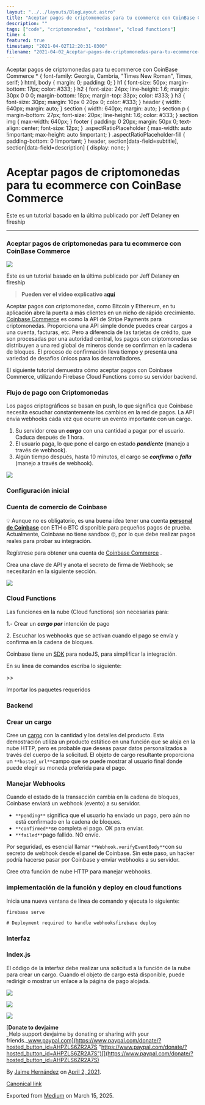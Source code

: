 ```yaml
---
layout: "../../layouts/BlogLayout.astro"
title: "Aceptar pagos de criptomonedas para tu ecommerce con CoinBase Commerce"
description: ""
tags: ["code", "criptomonedas", "coinbase", "cloud functions"]
time: 4
featured: true
timestamp: "2021-04-02T12:20:31-0300"
filename: "2021-04-02_Aceptar-pagos-de-criptomonedas-para-tu-ecommerce-con-CoinBase-Commerce-a8f4bc4ea272"
---
```


Aceptar pagos de criptomonedas para tu ecommerce con CoinBase Commerce \* { font-family: Georgia, Cambria, "Times New Roman", Times, serif; } html, body { margin: 0; padding: 0; } h1 { font-size: 50px; margin-bottom: 17px; color: #333; } h2 { font-size: 24px; line-height: 1.6; margin: 30px 0 0 0; margin-bottom: 18px; margin-top: 33px; color: #333; } h3 { font-size: 30px; margin: 10px 0 20px 0; color: #333; } header { width: 640px; margin: auto; } section { width: 640px; margin: auto; } section p { margin-bottom: 27px; font-size: 20px; line-height: 1.6; color: #333; } section img { max-width: 640px; } footer { padding: 0 20px; margin: 50px 0; text-align: center; font-size: 12px; } .aspectRatioPlaceholder { max-width: auto !important; max-height: auto !important; } .aspectRatioPlaceholder-fill { padding-bottom: 0 !important; } header, section\[data-field=subtitle\], section\[data-field=description\] { display: none; }

Aceptar pagos de criptomonedas para tu ecommerce con CoinBase Commerce
======================================================================

Este es un tutorial basado en la última publicado por Jeff Delaney en fireship

* * *

### Aceptar pagos de criptomonedas para tu ecommerce con CoinBase Commerce

![](https://cdn-images-1.medium.com/max/800/0*_tVaUuwvdVIPlBak.jpg)

Este es un tutorial basado en la última publicado por Jeff Delaney en fireship

> **Pueden ver el video explicativo a**[**quí**](https://www.youtube.com/watch?v=sZif1kuAjcY)

Aceptar pagos con criptomonedas, como Bitcoin y Ethereum, en tu aplicación abre la puerta a más clientes en un nicho de rápido crecimiento. [Coinbase Commerce](https://commerce.coinbase.com/?lang=en) es como la API de Stripe Payments para criptomonedas. Proporciona una API simple donde puedes crear cargos a una cuenta, facturas, etc. Pero a diferencia de las tarjetas de crédito, que son procesadas por una autoridad central, los pagos con criptomonedas se distribuyen a una red global de mineros donde se confirman en la cadena de bloques. El proceso de confirmación lleva tiempo y presenta una variedad de desafíos únicos para los desarrolladores.

El siguiente tutorial demuestra cómo aceptar pagos con Coinbase Commerce, utilizando Firebase Cloud Functions como su servidor backend.

### Flujo de pago con Criptomonedas

Los pagos criptográficos se basan en push, lo que significa que Coinbase necesita escuchar constantemente los cambios en la red de pagos. La API envía webhooks cada vez que ocurre un evento importante con un cargo.

1.  Su servidor crea un **_cargo_** con una cantidad a pagar por el usuario. Caduca después de 1 hora.
2.  El usuario paga, lo que pone el cargo en estado **_pendiente_** (manejo a través de webhook).
3.  Algún tiempo después, hasta 10 minutos, el cargo se **_confirma_** o **_falla_** (manejo a través de webhook).

![](https://cdn-images-1.medium.com/max/800/0*2NOHbFpc_2Tjnrdg.png)

### Configuración inicial

### Cuenta de comercio de Coinbase

💡 Aunque no es obligatorio, es una buena idea tener una cuenta [**personal de Coinbase**](https://www.coinbase.com/join/hernan_rehe) con ETH o BTC disponible para pequeños pagos de prueba. Actualmente, Coinbase no tiene sandbox 🙄, por lo que debe realizar pagos reales para probar su integración.

Regístrese para obtener una cuenta de [Coinbase Commerce](https://commerce.coinbase.com/) .

Crea una clave de API y anota el secreto de firma de Webhook; se necesitarán en la siguiente sección.

![](https://cdn-images-1.medium.com/max/800/1*DaRkgODyIJDYb73h1aNzfQ.png)

### Cloud Functions

Las funciones en la nube (Cloud functions) son necesarias para:

1.- Crear un **_cargo por_** intención de pago

2\. Escuchar los webhooks que se activan cuando el pago se envía y confirma en la cadena de bloques.

Coinbase tiene un [SDK](https://github.com/coinbase/coinbase-commerce-node) para nodeJS, para simplificar la integración.

En su linea de comandos escriba lo siguiente:

\>>

Importar los paquetes requeridos

### Backend

### Crear un cargo

Cree un [cargo](https://commerce.coinbase.com/docs/api/#charges) con la cantidad y los detalles del producto. Esta demostración utiliza un producto estático en una función que se aloja en la nube HTTP, pero es probable que deseas pasar datos personalizados a través del cuerpo de la solicitud. El objeto de cargo resultante proporciona un `**hosted_url**`campo que se puede mostrar al usuario final donde puede elegir su moneda preferida para el pago.

### Manejar Webhooks

Cuando el estado de la transacción cambia en la cadena de bloques, Coinbase enviará un webhook (evento) a su servidor.

*   `**pending**` significa que el usuario ha enviado un pago, pero aún no está confirmado en la cadena de bloques.
*   `**confirmed**`se completa el pago. OK para enviar.
*   `**failed**`pago fallido. NO envíe.

Por seguridad, es esencial llamar `**Webhook.verifyEventBody**`con su secreto de webhook desde el panel de Coinbase. Sin este paso, un hacker podría hacerse pasar por Coinbase y enviar webhooks a su servidor.

Cree otra función de nube HTTP para manejar webhooks.

### implementación de la función y deploy en cloud functions

Inicia una nueva ventana de línea de comando y ejecuta lo siguiente:

    firebase serve

    # Deployment required to handle webhooksfirebase deploy

### Interfaz

### Index.js

El código de la interfaz debe realizar una solicitud a la función de la nube para crear un cargo. Cuando el objeto de cargo está disponible, puede redirigir o mostrar un enlace a la página de pago alojada.

![](https://cdn-images-1.medium.com/max/800/1*zq6nmP2aEOaxTsA_fw0MpQ.png)

![](https://cdn-images-1.medium.com/max/800/1*vkl-WYQwYGKbICr7l4My2g.png)

![](https://cdn-images-1.medium.com/max/800/1*7eKAQxZa3FOpnur49wF7sQ.png)

[**Donate to devjaime**  
_Help support devjaime by donating or sharing with your friends._www.paypal.com](https://www.paypal.com/donate/?hosted_button_id=AHPZLS6ZR2A7S "https://www.paypal.com/donate/?hosted_button_id=AHPZLS6ZR2A7S")[](https://www.paypal.com/donate/?hosted_button_id=AHPZLS6ZR2A7S)

By [Jaime Hernández](https://medium.com/@devjaime) on [April 2, 2021](https://medium.com/p/a8f4bc4ea272).

[Canonical link](https://medium.com/@devjaime/aceptar-pagos-de-criptomonedas-para-tu-ecommerce-con-coinbase-commerce-a8f4bc4ea272)

Exported from [Medium](https://medium.com) on March 15, 2025.
